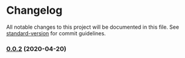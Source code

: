 # Changelog

All notable changes to this project will be documented in this file. See [standard-version](https://github.com/conventional-changelog/standard-version) for commit guidelines.

### [0.0.2](https://github.com/nuxt-company/content-module/compare/v0.0.1...v0.0.2) (2020-04-20)
